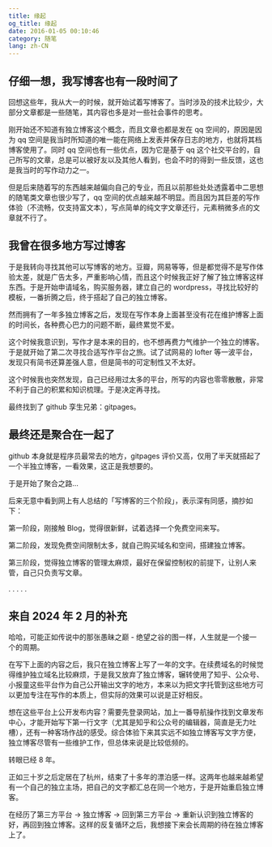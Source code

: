 ```yaml
---
title: 缘起
og_title: 缘起
date: 2016-01-05 00:10:46
category: 随笔
lang: zh-CN
---
```

## 仔细一想，我写博客也有一段时间了
回想这些年，我从大一的时候，就开始试着写博客了。当时涉及的技术比较少，大部分文章都是一些随笔，其内容也多是对一些社会事件的思考。

刚开始还不知道有独立博客这个概念，而且文章也都是发在 qq 空间的，原因是因为 qq 空间是我当时所知道的唯一能在网络上发表并保存日志的地方，也就将其档博客使用了。同时 qq 空间也有一些优点，因为它是基于 qq 这个社交平台的，自己所写的文章，总是可以被好友以及其他人看到，也会不时的得到一些反馈，这也是我当时的写作动力之一。

但是后来随着写的东西越来越偏向自己的专业，而且以前那些处处透露着中二思想的随笔类文章也很少写了，qq 空间的优点越来越不明显。而且因为其巨差的写作体验（不流畅，仅支持富文本），写点简单的纯文字文章还行，元素稍微多点的文章就不行了。

## 我曾在很多地方写过博客
于是我转向寻找其他可以写博客的地方。豆瓣，网易等等，但是都觉得不是写作体验太差，就是广告太多，严重影响心情，而且这个时候我正好了解了独立博客这样东西。于是开始申请域名，购买服务器，建立自己的 wordpress，寻找比较好的模板，一番折腾之后，终于搭起了自己的独立博客。

然而拥有了一年多独立博客之后，发现在写作本身上面甚至没有花在维护博客上面的时间长，各种费心巴力的问题不断，最终累觉不爱。

这个时候我意识到，写作才是本来的目的，也不想再费力气维护一个独立的博客。于是就开始了第二次寻找合适写作平台之旅。试了试网易的 lofter 等一波平台，发现只有简书还算差强人意，但是简书的可定制性又不太好。

这个时候我也突然发现，自己已经用过太多的平台，所写的内容也零零散散，非常不利于自己的积累和知识梳理。于是决定再寻找。

最终找到了 github 孪生兄弟：gitpages。

## 最终还是聚合在一起了
github 本身就是程序员最常去的地方，gitpages 评价又高，仅用了半天就搭起了一个半独立博客，一看效果，这正是我想要的。

于是开始了聚合之路…

后来无意中看到网上有人总结的「写博客的三个阶段」，表示深有同感，摘抄如下：

第一阶段，刚接触 Blog，觉得很新鲜，试着选择一个免费空间来写。

第二阶段，发现免费空间限制太多，就自己购买域名和空间，搭建独立博客。

第三阶段，觉得独立博客的管理太麻烦，最好在保留控制权的前提下，让别人来管，自己只负责写文章。

.
.
.
.
.

## 来自 2024 年 2 月的补充
哈哈，可能正如传说中的那张愚昧之巅 - 绝望之谷的图一样，人生就是一个接一个的周期。

在写下上面的内容之后，我只在独立博客上写了一年的文字。在续费域名的时候觉得维护独立域名比较麻烦，于是我又放弃了独立博客，辗转使用了知乎、公众号、小报童这些平台作为自己公开输出文字的地方，本来以为把文字托管到这些地方可以更加专注在写作的本质上，但实际的效果可以说是正好相反。

想在这些平台上公开发布内容？需要先登录网站，加上一番导航操作找到文章发布中心，才能开始写下第一行文字（尤其是知乎和公众号的编辑器，简直是无力吐槽），还有一种客场作战的感受。综合体验下来其实远不如独立博客写文字方便，独立博客尽管有一些维护工作，但总体来说是比较低频的。

转眼已经 8 年。

正如三十岁之后定居在了杭州，结束了十多年的漂泊感一样。这两年也越来越希望有一个自己的独立主场，把自己的文字都汇总在同一个地方，于是开始重启独立博客。

在经历了第三方平台 -> 独立博客 -> 回到第三方平台 -> 重新认识到独立博客的好，再回到独立博客。这样的反复循环之后，我想接下来会长周期的待在独立博客上了。
